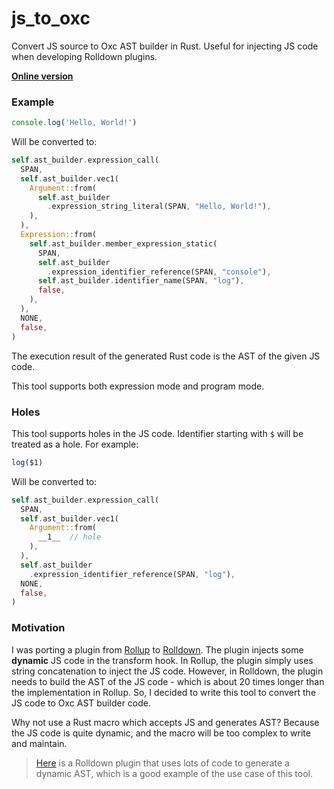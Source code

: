 # js_to_oxc

Convert JS source to Oxc AST builder in Rust. Useful for injecting JS code when developing Rolldown plugins.

[**Online version**](https://KermanX.github.io/js_to_oxc)

### Example

```js
console.log('Hello, World!')
```

Will be converted to:

```rust
self.ast_builder.expression_call(
  SPAN,
  self.ast_builder.vec1(
    Argument::from(
      self.ast_builder
        .expression_string_literal(SPAN, "Hello, World!"),
    ),
  ),
  Expression::from(
    self.ast_builder.member_expression_static(
      SPAN,
      self.ast_builder
        .expression_identifier_reference(SPAN, "console"),
      self.ast_builder.identifier_name(SPAN, "log"),
      false,
    ),
  ),
  NONE,
  false,
)
```

The execution result of the generated Rust code is the AST of the given JS code.

This tool supports both expression mode and program mode.

### Holes

This tool supports holes in the JS code. Identifier starting with `$` will be treated as a hole. For example:

```js
log($1)
```

Will be converted to:

```rust
self.ast_builder.expression_call(
  SPAN,
  self.ast_builder.vec1(
    Argument::from(
      __1__  // hole
    ),
  ),
  self.ast_builder
    .expression_identifier_reference(SPAN, "log"),
  NONE,
  false,
)
```

### Motivation

I was porting a plugin from [Rollup](https://rollupjs.org) to [Rolldown](https://rolldown.rs). The plugin injects some **dynamic** JS code in the transform hook. In Rollup, the plugin simply uses string concatenation to inject the JS code. However, in Rolldown, the plugin needs to build the AST of the JS code - which is about 20 times longer than the implementation in Rollup. So, I decided to write this tool to convert the JS code to Oxc AST builder code.

Why not use a Rust macro which accepts JS and generates AST? Because the JS code is quite dynamic, and the macro will be too complex to write and maintain.

> [Here](https://github.com/rolldown/rolldown/blob/main/crates/rolldown_plugin_glob_import/src/lib.rs#L150-L306) is a Rolldown plugin that uses lots of code to generate a dynamic AST, which is a good example of the use case of this tool.
